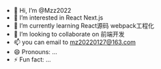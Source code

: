 - 👋 Hi, I’m @Mzz2022
- 👀 I’m interested in React Next.js 
- 🌱 I’m currently learning React源码 webpack工程化
- 💞️ I’m looking to collaborate on 前端开发
- 📫 you can email to mz20220127@163.com
- 😄 Pronouns: ...
- ⚡ Fun fact: ...

<!---
Mzz2022/Mzz2022 is a ✨ special ✨ repository because its `README.md` (this file) appears on your GitHub profile.
You can click the Preview link to take a look at your changes.
--->
